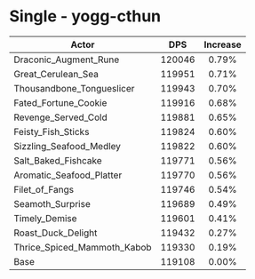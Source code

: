 # Single - yogg-cthun
| Actor | DPS | Increase |
|---|:---:|:---:|
|Draconic_Augment_Rune|120046|0.79%|
|Great_Cerulean_Sea|119951|0.71%|
|Thousandbone_Tongueslicer|119943|0.70%|
|Fated_Fortune_Cookie|119916|0.68%|
|Revenge_Served_Cold|119881|0.65%|
|Feisty_Fish_Sticks|119824|0.60%|
|Sizzling_Seafood_Medley|119822|0.60%|
|Salt_Baked_Fishcake|119771|0.56%|
|Aromatic_Seafood_Platter|119770|0.56%|
|Filet_of_Fangs|119746|0.54%|
|Seamoth_Surprise|119689|0.49%|
|Timely_Demise|119601|0.41%|
|Roast_Duck_Delight|119432|0.27%|
|Thrice_Spiced_Mammoth_Kabob|119330|0.19%|
|Base|119108|0.00%|
